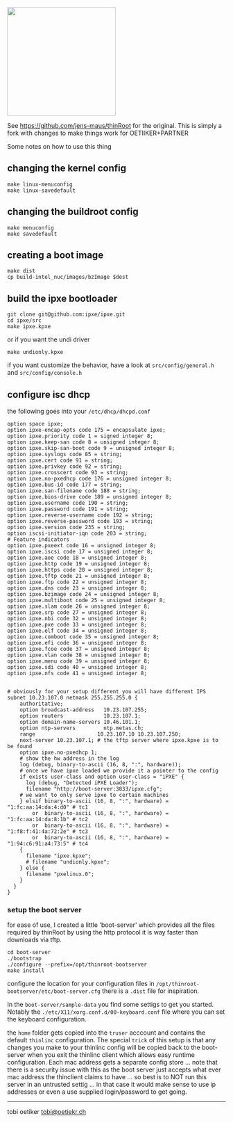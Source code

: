<img src="buildroot-external/patches/psplash/thinroot/logo.png" width="250px" align="center">

See https://github.com/jens-maus/thinRoot for the original. This is simply a
fork with changes to make things work for OETIIKER+PARTNER

Some notes on how to use this thing

## changing the kernel config

```
make linux-menuconfig
make linux-savedefault
```

## changing the buildroot config

```
make menuconfig
make savedefault
```

## creating a boot image

```
make dist
cp build-intel_nuc/images/bzImage $dest
```

## build the ipxe bootloader

```
git clone git@github.com:ipxe/ipxe.git
cd ipxe/src
make ipxe.kpxe
```

or if you want the undi driver

```
make undionly.kpxe
```

if you want customize the behavior, have a look at `src/config/general.h`
and `src/config/console.h`


## configure isc dhcp

the following goes into your `/etc/dhcp/dhcpd.conf` 

```
option space ipxe;
option ipxe-encap-opts code 175 = encapsulate ipxe;
option ipxe.priority code 1 = signed integer 8;
option ipxe.keep-san code 8 = unsigned integer 8;
option ipxe.skip-san-boot code 9 = unsigned integer 8;
option ipxe.syslogs code 85 = string;
option ipxe.cert code 91 = string;
option ipxe.privkey code 92 = string;
option ipxe.crosscert code 93 = string;
option ipxe.no-pxedhcp code 176 = unsigned integer 8;
option ipxe.bus-id code 177 = string;
option ipxe.san-filename code 188 = string;
option ipxe.bios-drive code 189 = unsigned integer 8;
option ipxe.username code 190 = string;
option ipxe.password code 191 = string;
option ipxe.reverse-username code 192 = string;
option ipxe.reverse-password code 193 = string;
option ipxe.version code 235 = string;
option iscsi-initiator-iqn code 203 = string;
# Feature indicators
option ipxe.pxeext code 16 = unsigned integer 8;
option ipxe.iscsi code 17 = unsigned integer 8;
option ipxe.aoe code 18 = unsigned integer 8;
option ipxe.http code 19 = unsigned integer 8;
option ipxe.https code 20 = unsigned integer 8;
option ipxe.tftp code 21 = unsigned integer 8;
option ipxe.ftp code 22 = unsigned integer 8;
option ipxe.dns code 23 = unsigned integer 8;
option ipxe.bzimage code 24 = unsigned integer 8;
option ipxe.multiboot code 25 = unsigned integer 8;
option ipxe.slam code 26 = unsigned integer 8;
option ipxe.srp code 27 = unsigned integer 8;
option ipxe.nbi code 32 = unsigned integer 8;
option ipxe.pxe code 33 = unsigned integer 8;
option ipxe.elf code 34 = unsigned integer 8;
option ipxe.comboot code 35 = unsigned integer 8;
option ipxe.efi code 36 = unsigned integer 8;
option ipxe.fcoe code 37 = unsigned integer 8;
option ipxe.vlan code 38 = unsigned integer 8;
option ipxe.menu code 39 = unsigned integer 8;
option ipxe.sdi code 40 = unsigned integer 8;
option ipxe.nfs code 41 = unsigned integer 8;


# obviously for your setup different you will have different IPS
subnet 10.23.107.0 netmask 255.255.255.0 {
    authoritative;
    option broadcast-address   10.23.107.255;
    option routers             10.23.107.1;
    option domain-name-servers 10.46.101.1;
    option ntp-servers         ntp.metas.ch;
    range                    10.23.107.10 10.23.107.250;
    next-server 10.23.107.1; # the tftp server where ipxe.kpxe is to be found
    option ipxe.no-pxedhcp 1;
    # show the hw address in the log
    log (debug, binary-to-ascii (16, 8, ":", hardware)); 
    # once we have ipxe loaded we provide it a pointer to the config
    if exists user-class and option user-class = "iPXE" {
      log (debug, "Detected iPXE Loader");
      filename "http://boot-server:3833/ipxe.cfg";
    # we want to only serve ipxe to certain machines
    } elsif binary-to-ascii (16, 8, ":", hardware) = "1:fc:aa:14:da:4:d0" # tc1
        or  binary-to-ascii (16, 8, ":", hardware) = "1:fc:aa:14:da:8:1b" # tc2
        or  binary-to-ascii (16, 8, ":", hardware) = "1:f8:f:41:4a:72:2e" # tc3
        or  binary-to-ascii (16, 8, ":", hardware) = "1:94:c6:91:a4:73:5" # tc4
    {
      filename "ipxe.kpxe";
      # filename "undionly.kpxe";
    } else {
      filename "pxelinux.0";
    }
  }
}

```

### setup the boot server

for ease of use, I created a little 'boot-server' which provides all the
files required by thinRoot by using the http protocol it is way faster than
downloads via tftp.

```
cd boot-server
./bootstrap
./configure --prefix=/opt/thinroot-bootserver
make install
```

configure the location for your configuration files in
`/opt/thinroot-bootserver/etc/boot-server.cfg` there is a `.dist` file for
inspiration.

In the `boot-server/sample-data` you find some settigs to get you started.
Notably the `./etc/X11/xorg.conf.d/00-keyboard.conf` file where you can set
the keyboard configuration.

the `home` folder gets copied into the `truser` acccount and contains the
default `thinlinc` configuration. The special `trick` of this setup is that
any changes you make to your thinlinc config will be copied back to the
boot-server when you exit the thinlinc client which allows easy runtime
configuration. Each mac address gets a separate config store ... note that
there is a security issue with this as the boot server just accepts what
ever mac address the thinclient claims to have ... so best is to NOT run
this server in an untrusted settig ... in that case it would make sense to
use ip addresses or even a use supplied login/password to get going.


---

tobi oetiker <tobi@oetiekr.ch>